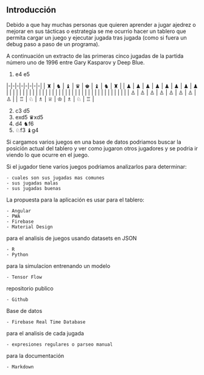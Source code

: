 ## Introducción

Debido a que hay muchas personas que quieren aprender a jugar ajedrez o mejorar
en sus tácticas o estrategia se me ocurrio hacer un tablero que permita cargar
un juego y ejecutar jugada tras jugada (como si fuera un debug paso a paso de un
programa).

A continuación un extracto de las primeras cinco jugadas de la partida número uno
de 1996 entre Gary Kasparov y Deep Blue.

1. e4 e5

|-|-|-|-|-|-|-|-|
| &#9820; | &#9822; | &#9821; | &#9819; | &#9818; | &#9821; | &#9822; | &#9820; |
| &#9823; | &#9823; | &#9823; | &#9823; | &#9823; | &#9823; | &#9823; | &#9823; |
| | | | | | | | |
| | | | | | | | |
| | | | | | | | |
| | | | | | | | |
| &#9817; | &#9817; | &#9817; | &#9817; | &#9817; | &#9817; | &#9817; | &#9817; |
| &#9814; | &#9816; | &#9815; | &#9813; | &#9812; | &#9815; | &#9816; | &#9814; |

2. c3 d5
3. exd5 &#9819;xd5
4. d4 &#9822;f6
5. &#9816;f3 &#9821;g4

Si cargamos varios juegos en una base de datos podriamos buscar la posición
actual del tablero y ver como jugaron otros jugadores y se podria ir viendo lo que
ocurre en el juego.

Si el jugador tiene varios juegos podriamos analizarlos para determinar:

    - cuales son sus jugadas mas comunes
    - sus jugadas malas
    - sus jugadas buenas

La propuesta para la aplicación es usar para el tablero:

    - Angular
    - PWA
    - Firebase
    - Material Design

para el analisis de juegos usando datasets en JSON

    - R
    - Python

para la simulacion entrenando un modelo

    - Tensor Flow

repositorio publico

    - Github

Base de datos

    - Firebase Real Time Database

para el analisis de cada jugada

    - expresiones regulares o parseo manual

para la documentación

    - Markdown
